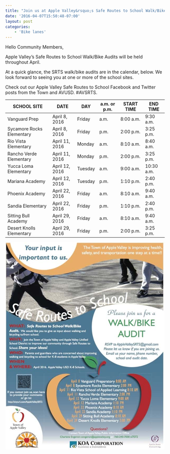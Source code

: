 ```yaml
---
title: "Join us at Apple Valley&rsquo;s Safe Routes to School Walk/Bike Audits"
date: '2016-04-07T15:50:48-07:00'
layout: post
categories:
    - 'Bike lanes'
---
```


Hello Community Members,

Apple Valley’s Safe Routes to School Walk/Bike Audits will be held throughout April.

At a quick glance, the SRTS walk/bike audits are in the calendar, below. We look forward to seeing you at one or more of the school sites.

Check out our Apple Valley Safe Routes to School Facebook and Twitter posts from the Town and AVUSD. #AVSRTS.

| SCHOOL SITE | DATE | DAY | a.m. or p.m. | START TIME | END TIME |
|---|---|---|---|---|---|
| Vanguard Prep | April 8, 2016 | Friday | a.m. | 8:00 a.m. | 9:30 a.m. |
| Sycamore Rocks Elementary | April 8, 2016 | Friday | p.m. | 2:00 p.m. | 3:25 p.m. |
| Rio Vista Elementary | April 11, 2016 | Monday | a.m. | 8:10 a.m. | 8:40 a.m. |
| Rancho Verde Elementary | April 11, 2016 | Monday | p.m. | 2:00 p.m. | 3:25 p.m. |
| Yucca Loma Elementary | April 12, 2016 | Tuesday | a.m. | 9:00 a.m. | 10:30 a.m. |
| Mariana Academy | April 12, 2016 | Tuesday | p.m. | 1:10 p.m. | 2:40 p.m. |
| Phoenix Academy | April 22, 2016 | Friday | a.m. | 8:10 a.m. | 9:40 a.m. |
| Sandia Elementary | April 22, 2016 | Friday | p.m. | 1:10 p.m. | 2:40 p.m. |
| Sitting Bull Academy | April 29, 2016 | Friday | a.m. | 8:10 a.m. | 9:40 a.m. |
| Desert Knolls Elementary | April 29, 2016 | Friday | p.m. | 2:00 p.m. | 3:25 p.m. |

![20160407-srts](/assets/img/2016/20160407-srts.jpg)